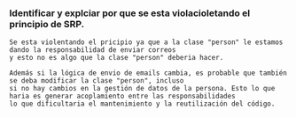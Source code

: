 ### Identificar y explciar por que se esta violacioletando el principio de SRP.

```
Se esta violentando el pricipio ya que a la clase "person" le estamos dando la responsabilidad de enviar correos
y esto no es algo que la clase "person" deberia hacer. 

Además si la lógica de envio de emails cambia, es probable que también se deba modificar la clase "person", incluso
si no hay cambios en la gestión de datos de la persona. Esto lo que haria es generar acoplamiento entre las responsabilidades 
lo que dificultaria el mantenimiento y la reutilización del código. 
```
